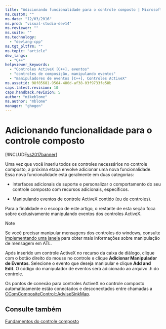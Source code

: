 ```yaml
---
title: "Adicionando funcionalidade para o controle composto | Microsoft Docs"
ms.custom: ""
ms.date: "12/03/2016"
ms.prod: "visual-studio-dev14"
ms.reviewer: ""
ms.suite: ""
ms.technology: 
  - "devlang-cpp"
ms.tgt_pltfrm: ""
ms.topic: "article"
dev_langs: 
  - "C++"
helpviewer_keywords: 
  - "Controles ActiveX [C++], eventos"
  - "controles de composição, manipulando eventos"
  - "manipuladores de eventos [C++], Controles ActiveX"
ms.assetid: 98f85681-9564-480d-af38-03f9733fe58b
caps.latest.revision: 10
caps.handback.revision: 5
author: "mikeblome"
ms.author: "mblome"
manager: "ghogen"
---
```

# Adicionando funcionalidade para o controle composto
[!INCLUDE[vs2017banner](../assembler/inline/includes/vs2017banner.md)]

Uma vez que você inseriu todos os controles necessários no controle composto, a próxima etapa envolve adicionar uma nova funcionalidade.  Essa nova funcionalidade está geralmente em duas categorias:  
  
-   Interfaces adicionais de suporte e personalizar o comportamento do seu controle composto com recursos adicionais, específicos.  
  
-   Manipulando eventos de controle ActiveX contido \(ou de controles\).  
  
 Para a finalidade e o escopo de este artigo, o restante de esta seção foca sobre exclusivamente manipulando eventos dos controles ActiveX.  
  
> [!NOTE]
>  Se você precisar manipular mensagens dos controles do windows, consulte [implementando uma janela](../atl/implementing-a-window.md) para obter mais informações sobre manipulação de mensagem em ATL.  
  
 Após inserido um controle ActiveX no recurso da caixa de diálogo, clique com o botão direito do mouse no controle e clique **Adicionar Manipulador de Eventos**.  Selecione o evento que deseja manipular e clique **Add and Edit**.  O código do manipulador de eventos será adicionado ao arquivo .h do controle.  
  
 Os pontos de conexão para controles ActiveX no controle composto automaticamente estão conectados e desconectados entre chamadas a [CComCompositeControl::AdviseSinkMap](../Topic/CComCompositeControl::AdviseSinkMap.md).  
  
## Consulte também  
 [Fundamentos do controle composto](../Topic/ATL%20Composite%20Control%20Fundamentals.md)